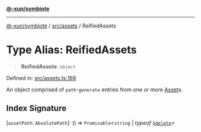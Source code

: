 [**@-xun/symbiote**](../../../README.md)

***

[@-xun/symbiote](../../../README.md) / [src/assets](../README.md) / ReifiedAssets

# Type Alias: ReifiedAssets

> **ReifiedAssets**: `object`

Defined in: [src/assets.ts:169](https://github.com/Xunnamius/symbiote/blob/cfd701ad0628c5e146048c1316e66e821d0bb3c4/src/assets.ts#L169)

An object comprised of `path`-`generate` entries from one or more
[Asset](Asset.md)s.

## Index Signature

\[`assetPath`: `AbsolutePath`\]: () => `Promisable`\<`string` \| *typeof* [`$delete`](../variables/$delete.md)\>
